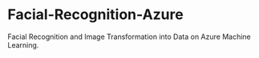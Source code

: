 # Facial-Recognition-Azure
Facial Recognition and Image Transformation into Data on Azure Machine Learning.
